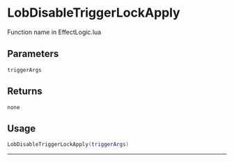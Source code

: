 # LobDisableTriggerLockApply
Function name in EffectLogic.lua
## Parameters
`triggerArgs`
## Returns
`none`
## Usage
```lua
LobDisableTriggerLockApply(triggerArgs)
```
---
